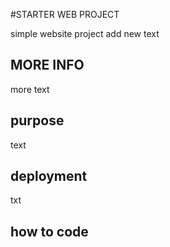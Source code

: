 #STARTER WEB PROJECT

simple website project
add new text

## MORE INFO

more text

## purpose

text

## deployment

txt

## how to code

